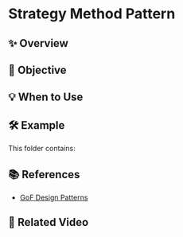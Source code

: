 # Strategy Method Pattern

## ✨ Overview

## 🎯 Objective

## 💡 When to Use


## 🛠 Example

This folder contains:

## 📚 References

- [GoF Design Patterns](https://en.wikipedia.org/wiki/Strategy_pattern)
## 🎥 Related Video


